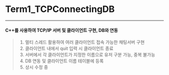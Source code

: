 # Term1_TCPConnectingDB
---
#### C++를 사용하여 TCP/IP 서버 및 클라이언트 구현, DB와 연동

> 1. 멀티 스레드 활용하여 여러 클라이언트 접속 가능한 채팅서버 구현
> 2. 클라이언트 내에서 quit 입력 시 클라이언트 종료
> 3. 서버에서 각 클라이언트가 지정한 이름으로 유저 구분 가능, 중복 불가능
> 4. DB 연동 및 클라이언트 이름 테이블에 등록
> 5. 상시 수정 중
